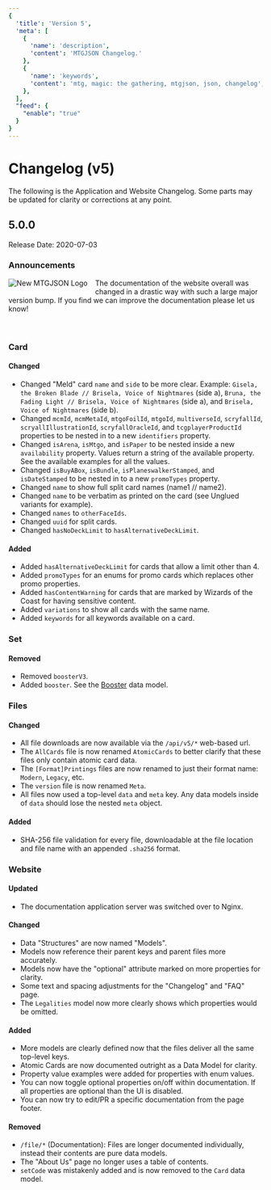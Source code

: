 ```yaml
---
{
  'title': 'Version 5',
  'meta': [
    {
      'name': 'description',
      'content': 'MTGJSON Changelog.'
    },
    {
      'name': 'keywords',
      'content': 'mtg, magic: the gathering, mtgjson, json, changelog',
    },
  ],
  "feed": {
    "enable": "true"
  }
}
---
```


# Changelog (v5)
The following is the Application and Website Changelog. Some parts may be updated for clarity or corrections at any point.

## 5.0.0
Release Date: 2020-07-03
### Announcements
<img src="/images/assets/logo-mtgjson-thumbnail.png" style="max-height: 100px; float: left; margin: 0px 15px 15px 0px;" alt="New MTGJSON Logo"/>The documentation of the website overall was changed in a drastic way with such a large major version bump. If you find we can improve the documentation please let us know!</br></br></br>

### Card
#### Changed
- Changed "Meld" card `name` and `side` to be more clear. Example: `Gisela, the Broken Blade // Brisela, Voice of Nightmares` (side a), `Bruna, the Fading Light // Brisela, Voice of Nightmares` (side a), and `Brisela, Voice of Nightmares` (side b).
- Changed `mcmId`, `mcmMetaId`, `mtgoFoilId`, `mtgoId`, `multiverseId`, `scryfallId`, `scryallIllustrationId`, `scryfallOracleId`, and `tcgplayerProductId` properties to be nested in to a new `identifiers` property.
- Changed `isArena`, `isMtgo`, and `isPaper` to be nested inside a new `availability` property. Values return a string of the available property. See the available examples for all the values.
- Changed `isBuyABox`, `isBundle`, `isPlaneswalkerStamped`, and `isDateStamped` to be nested in to a new `promoTypes` property.
- Changed `name` to show full split card names (name1 // name2).
- Changed `name` to be verbatim as printed on the card (see Unglued variants for example).
- Changed `names` to `otherFaceIds`.
- Changed `uuid` for split cards.
- Changed `hasNoDeckLimit` to `hasAlternativeDeckLimit`.
#### Added
- Added `hasAlternativeDeckLimit` for cards that allow a limit other than 4.
- Added `promoTypes` for an enums for promo cards which replaces other promo properties.
- Added `hasContentWarning` for cards that are marked by Wizards of the Coast for having sensitive content.
- Added `variations` to show all cards with the same name.
- Added `keywords` for all keywords available on a card.

### Set
#### Removed
- Removed `boosterV3`.
- Added `booster`. See the [Booster](/abstract-models/booster/) data model.

### Files
#### Changed
- All file downloads are now available via the `/api/v5/*` web-based url.
- The `AllCards` file is now renamed `AtomicCards` to better clarify that these files only contain atomic card data.
- The `[Format]Printings` files are now renamed to just their format name: `Modern`, `Legacy`, etc.
- The `version` file is now renamed `Meta`.
- All files now used a top-level `data` and `meta` key. Any data models inside of `data` should lose the nested `meta` object.
#### Added
- SHA-256 file validation for every file, downloadable at the file location and file name with an appended `.sha256` format.

### Website
#### Updated
- The documentation application server was switched over to Nginx.
#### Changed
- Data "Structures" are now named "Models".
- Models now reference their parent keys and parent files more accurately.
- Models now have the "optional" attribute marked on more properties for clarity.
- Some text and spacing adjustments for the "Changelog" and "FAQ" page.
- The `Legalities` model now more clearly shows which properties would be omitted.
#### Added
- More models are clearly defined now that the files deliver all the same top-level keys.
- Atomic Cards are now documented outright as a Data Model for clarity.
- Property value examples were added for properties with enum values.
- You can now toggle optional properties on/off within documentation. If all properties are optional than the UI is disabled.
- You can now try to edit/PR a specific documentation from the page footer.
#### Removed
- `/file/*` (Documentation): Files are longer documented individually, instead their contents are pure data models.
- The "About Us" page no longer uses a table of contents.
- `setCode` was mistakenly added and is now removed to the `Card` data model.
